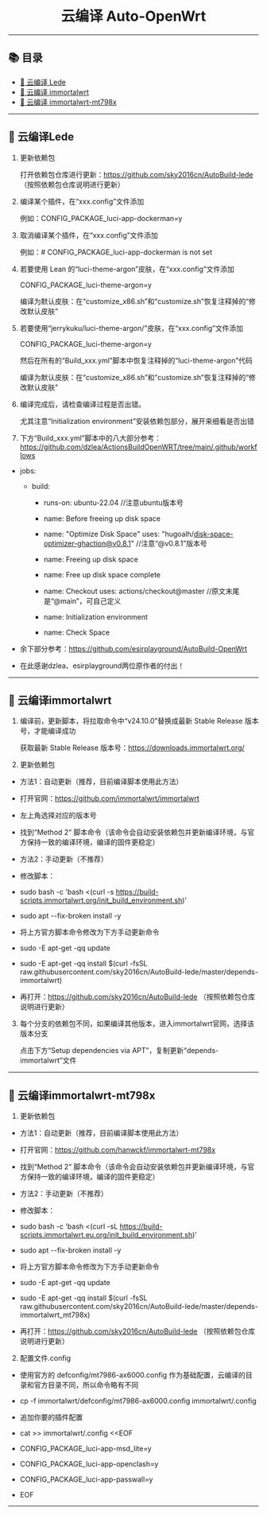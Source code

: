 <h1 align="center">云编译 Auto-OpenWrt</h1>

---

   ## 📚 目录
- [📖 云编译 Lede](#-云编译Lede)
- [📖 云编译 immortalwrt](#-云编译immortalwrt)
- [📖 云编译 immortalwrt-mt798x](#-云编译immortalwrt-mt798x)

---

## 📖 云编译Lede

1. 更新依赖包

   打开依赖包仓库进行更新：https://github.com/sky2016cn/AutoBuild-lede  （按照依赖包仓库说明进行更新）
   
2. 编译某个插件，在“xxx.config”文件添加
   
   例如：CONFIG_PACKAGE_luci-app-dockerman=y

3. 取消编译某个插件，在“xxx.config”文件添加
   
   例如：# CONFIG_PACKAGE_luci-app-dockerman is not set

4. 若要使用 Lean 的“luci-theme-argon”皮肤，在“xxx.config”文件添加
   
   CONFIG_PACKAGE_luci-theme-argon=y

   编译为默认皮肤：在“customize_x86.sh”和“customize.sh”恢复注释掉的“修改默认皮肤”

5. 若要使用“jerrykuku/luci-theme-argon/”皮肤，在“xxx.config”文件添加

   CONFIG_PACKAGE_luci-theme-argon=y
   
   然后在所有的“Build_xxx.yml”脚本中恢复注释掉的“luci-theme-argon”代码

   编译为默认皮肤：在“customize_x86.sh”和“customize.sh”恢复注释掉的“修改默认皮肤”

6. 编译完成后，请检查编译过程是否出错。
  
   尤其注意“Initialization environment”安装依赖包部分，展开来细看是否出错

7. 下方“Build_xxx.yml”脚本中的八大部分参考：https://github.com/dzlea/ActionsBuildOpenWRT/tree/main/.github/workflows
   
- jobs:
  - build:
    - runs-on: ubuntu-22.04  //注意ubuntu版本号

    - name: Before freeing up disk space

    - name: "Optimize Disk Space"
      uses: "hugoalh/disk-space-optimizer-ghaction@v0.8.1"   //注意“@v0.8.1”版本号

    - name: Freeing up disk space
     
    - name: Free up disk space complete
     
    - name: Checkout
      uses: actions/checkout@master  //原文末尾是“@main”，可自己定义

    - name: Initialization environment
     
    - name: Check Space

- 余下部分参考：https://github.com/esirplayground/AutoBuild-OpenWrt

- 在此感谢dzlea、esirplayground两位原作者的付出！
   
---

## 📖 云编译immortalwrt

1. 编译前，更新脚本，将拉取命令中“v24.10.0”替换成最新 Stable Release 版本号，才能编译成功
       
   获取最新 Stable Release 版本号：https://downloads.immortalwrt.org/

2. 更新依赖包
- 方法1：自动更新（推荐，目前编译脚本使用此方法）
- 打开官网：https://github.com/immortalwrt/immortalwrt
- 左上角选择对应的版本号
- 找到“Method 2“ 脚本命令（该命令会自动安装依赖包并更新编译环境，与官方保持一致的编译环境，编译的固件更稳定）
   
- 方法2：手动更新（不推荐）
- 修改脚本：
- sudo bash -c 'bash <(curl -s https://build-scripts.immortalwrt.org/init_build_environment.sh)'
- sudo apt --fix-broken install -y
- 将上方官方脚本命令修改为下方手动更新命令
- sudo -E apt-get -qq update
- sudo -E apt-get -qq install $(curl -fsSL raw.githubusercontent.com/sky2016cn/AutoBuild-lede/master/depends-immortalwrt)
   
- 再打开：https://github.com/sky2016cn/AutoBuild-lede  （按照依赖包仓库说明进行更新）

3. 每个分支的依赖包不同，如果编译其他版本，进入immortalwrt官网，选择该版本分支

   点击下方“Setup dependencies via APT”，复制更新“depends-immortalwrt”文件

---

## 📖 云编译immortalwrt-mt798x

1. 更新依赖包
- 方法1：自动更新（推荐，目前编译脚本使用此方法）
- 打开官网：https://github.com/hanwckf/immortalwrt-mt798x
- 找到“Method 2“ 脚本命令（该命令会自动安装依赖包并更新编译环境，与官方保持一致的编译环境，编译的固件更稳定）
   
- 方法2：手动更新（不推荐）
- 修改脚本：
- sudo bash -c 'bash <(curl -sL https://build-scripts.immortalwrt.eu.org/init_build_environment.sh)'
- sudo apt --fix-broken install -y
- 将上方官方脚本命令修改为下方手动更新命令
- sudo -E apt-get -qq update
- sudo -E apt-get -qq install $(curl -fsSL raw.githubusercontent.com/sky2016cn/AutoBuild-lede/master/depends-immortalwrt_mt798x)
   
- 再打开：https://github.com/sky2016cn/AutoBuild-lede  （按照依赖包仓库说明进行更新）

2. 配置文件.config   
- 使用官方的 defconfig/mt7986-ax6000.config 作为基础配置，云编译的目录和官方目录不同，所以命令略有不同
- cp -f immortalwrt/defconfig/mt7986-ax6000.config immortalwrt/.config
    
- 追加你要的插件配置
- cat >> immortalwrt/.config <<EOF
- CONFIG_PACKAGE_luci-app-msd_lite=y
- CONFIG_PACKAGE_luci-app-openclash=y
- CONFIG_PACKAGE_luci-app-passwall=y
- EOF
  
---

